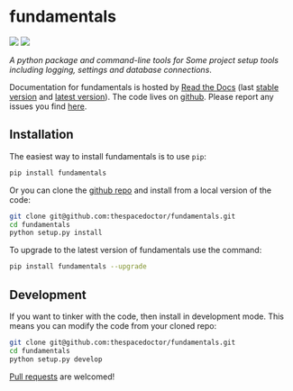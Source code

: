 # fundamentals

[![](https://readthedocs.org/projects/fundamentals/badge/)](http://fundamentals.readthedocs.io/en/latest/?badge)
[![](https://cdn.jsdelivr.net/gh/thespacedoctor/fundamentals@master/coverage.svg)](https://cdn.jsdelivr.net/gh/thespacedoctor/fundamentals@master/htmlcov/index.html)


*A python package and command-line tools for Some project setup tools including logging, settings and database connections*.

Documentation for fundamentals is hosted by [Read the Docs](http://fundamentals.readthedocs.org/en/stable/) (last
[stable version](http://fundamentals.readthedocs.org/en/stable/) and [latest version](http://fundamentals.readthedocs.org/en/latest/)). The code lives on [github](https://github.com/thespacedoctor/fundamentals). Please report any issues you find [here](https://github.com/thespacedoctor/fundamentals/issues).

## Installation

The easiest way to install fundamentals is to use `pip`:

``` bash
pip install fundamentals
```

Or you can clone the [github repo](https://github.com/thespacedoctor/fundamentals) and install from a local version of the code:

``` bash
git clone git@github.com:thespacedoctor/fundamentals.git
cd fundamentals
python setup.py install
```

To upgrade to the latest version of fundamentals use the command:

``` bash
pip install fundamentals --upgrade
```

## Development

If you want to tinker with the code, then install in development mode. This means you can modify the code from your cloned repo:

``` bash
git clone git@github.com:thespacedoctor/fundamentals.git
cd fundamentals
python setup.py develop
```

[Pull requests](https://github.com/thespacedoctor/fundamentals/pulls) are welcomed! 

<!-- ### Sublime Snippets

If you use [Sublime Text](https://www.sublimetext.com/) as your code editor, and you're planning to develop your own python code with fundamentals, you might find [my Sublime Snippets](https://github.com/thespacedoctor/fundamentals-Sublime-Snippets) useful. -->





